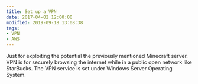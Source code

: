 ```yaml
---
title: Set up a VPN
date: 2017-04-02 12:00:00
modified: 2019-09-18 13:08:38
tags:
- VPN
- AWS
---
```


Just for exploiting the potential the previously mentioned Minecraft server. VPN is for securely browsing the internet while in a public open network like StarBucks. The VPN service is set under Windows Server Operating System.
